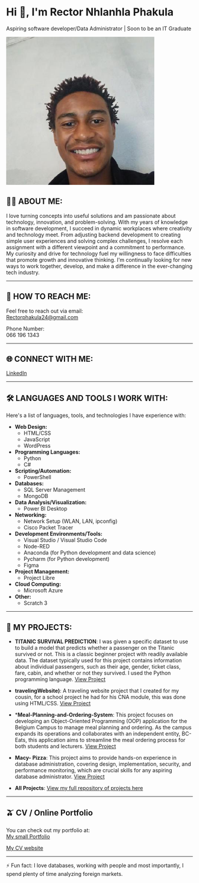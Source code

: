 
# Hi 👋, I'm Rector Nhlanhla Phakula  

Aspiring software developer/Data Administrator | Soon to be an IT Graduate  

[![Image of Rector Nhlanhla Phakula](170251120.jpeg)](170251120.jpeg)  
 

## 👨‍💻 ABOUT ME:  

I love turning concepts into useful solutions and am passionate about technology, innovation, and problem-solving.  With my years of knowledge in software development, I succeed in dynamic workplaces where creativity and technology meet.  From adjusting backend development to creating simple user experiences and solving complex challenges, I resolve each assignment with a different viewpoint and a commitment to performance.  My curiosity and drive for technology fuel my willingness to face difficulties that promote growth and innovative thinking.  I'm continually looking for new ways to work together, develop, and make a difference in the ever-changing tech industry.

---  

## 🔗 HOW TO REACH ME:  

Feel free to reach out via email:  
[Rectorphakula24@gmail.com](mailto:Rectorphakula24@gmail.com)  

Phone Number:  
066 196 1343  

---  

## 🌐 CONNECT WITH ME:  

[LinkedIn](https://www.linkedin.com/in/rector-phakula-45b246270?utm_source=share&utm_campaign=share_via&utm_content=profile&utm_medium=android_app)  


---  

## 🛠️ LANGUAGES AND TOOLS I WORK WITH:  
Here's a list of languages, tools, and technologies I have experience with:  

- **Web Design:**  
    - HTML/CSS  
    - JavaScript  
    - WordPress  
- **Programming Languages:**  
    - Python  
    - C#  
- **Scripting/Automation:**  
    - PowerShell  
- **Databases:**  
    - SQL Server Management  
    - MongoDB  
- **Data Analysis/Visualization:**  
    - Power BI Desktop  
- **Networking:**  
    - Network Setup (WLAN, LAN, ipconfig)  
    - Cisco Packet Tracer  
- **Development Environments/Tools:**  
    - Visual Studio / Visual Studio Code  
    - Node-RED
    - Anaconda (for Python development and data science)
    - Pycharm (for Python development)
    - Figma  
- **Project Management:**  
    - Project Libre  
- **Cloud Computing:**  
    - Microsoft Azure  
- **Other:**  
    - Scratch 3

---  

## 🧰 MY PROJECTS:  

*   **TITANIC SURVIVAL PREDICTION**: I was given a specific dataset to use to build a model that predicts whether a passenger on the Titanic survived or not. This is a classic beginner project with readily       available data. The dataset typically used for this project contains information about individual passengers, such as their age, gender, ticket class, fare, cabin, and whether or not they survived. I used      the Python programming language.
  [View Project](https://github.com/Rector24/CODSOFT/tree/main/Titanic%20survival%20predication)


*   **travelingWebsite)**: A traveling website project that I created for my cousin, for a school project he had for his CNA module, this was done using HTML/CSS.
  [View Project](https://github.com/Rector24/Travelingwebsite)


*  ***Meal-Planning-and-Ordering-System**: This project focuses on developing an Object-Oriented Programming (OOP) application for the Belgium Campus to manage meal planning and ordering. As the campus expands
  its operations and collaborates with an independent entity, BC-Eats, this application aims to streamline the meal ordering process for both students and lecturers.
  [View Project](https://github.com/Rector24/-Meal-Planning-and-Ordering-System)


*  **Macy- Pizza**: This project aims to provide hands-on experience in database administration, covering design, implementation, security, and performance monitoring, which are crucial skills for any aspiring 
   database administrator.
  [View Project](https://github.com/Rector24/macy-pizza)

*    **All Projects**: [View my full repository of projects here](https://github.com/Rector24?tab=repositories)  

---  

## 🫒 CV / Online Portfolio  

You can check out my portfolio at:  
[My small Portfolio](https://github.com/Rector24/My-portfolio)

[My CV website](https://rector24.github.io/RectorPhakulaOnlineCVwebsite/)

---  

⚡ Fun fact: I love databases, working with people and most importantly, I spend plenty of time analyzing foreign markets.   



